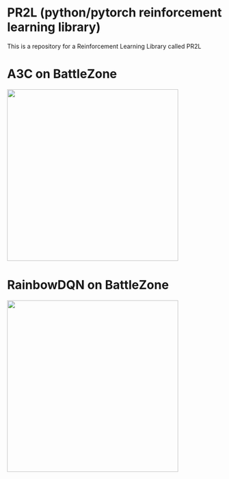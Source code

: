 # PR2L (python/pytorch reinforcement learning library)
This is a repository for a Reinforcement Learning Library called PR2L

# A3C on BattleZone

<img src="https://github.com/Ianpro1/RL-agents/blob/master/GIF/BattleZone.gif" width="400">

# RainbowDQN on BattleZone

<img src="https://github.com/Ianpro1/RL-agents/blob/master/GIF/Freeway.gif" width="400">

